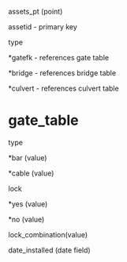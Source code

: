 assets_pt (point)

assetid - primary key 

type


*gatefk - references gate table

*bridge - references bridge table

*culvert - references culvert table





gate_table
==========
type

*bar (value)

*cable (value)

lock

*yes (value)

*no (value)

lock_combination(value)

date_installed (date field)


